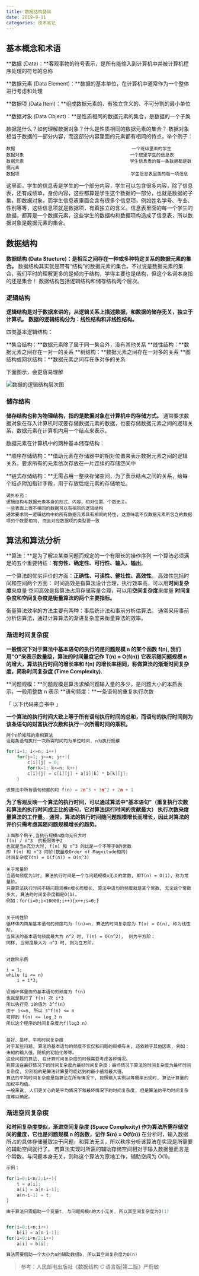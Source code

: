 ```yaml
---
title: 数据结构基础
date: 2019-9-11
categories: 技术笔记
---
```


## 基本概念和术语

**数据 (Data)：**客观事物的符号表示，是所有能输入到计算机中并被计算机程序处理的符号的总称

**数据元素 (Data Element)：**数据的基本单位，在计算机中通常作为一个整体进行考虑和处理

**数据项 (Data Item)：**组成数据元素的、有独立含义的、不可分割的最小单位

**数据对象 (Data Object)：**是性质相同的数据元素的集合，是数据的一个子集

<!--more-->

数据是什么？如何理解数据对象？什么是性质相同的数据元素的集合？
数据对象相当于数据的一部分内容，而这部分内容里面的元素都有相同的特点，举个例子：

```text
数据                                            一个班级里面的学生
数据对象                                        一个班里学生的信息表
数据元素                                        学生信息表的每一条数据都是数据元素
数据项                                          学生信息表里面的每一项信息
```

这里面，学生的信息表是学生的一个部分内容，学生可以包含很多内容，除了信息表，还有成绩单，身份内容，这些都算是学生这个数据的一部分，也就是数据的子集，即数据对象。而学生信息表里面会含有很多个信息项，例如姓名学号、专业、性别等等，这些信息项就是数据项，有着独立的含义。信息表里面的每一个学生的数据，都算是一个数据元素，这些学生的数据构和数据项构造成了信息表，所以数据对象是数据元素的集合。

## **数据结构**

**数据结构 (Data Stucture)：是相互之间存在一种或多种特定关系的数据元素的集合。**
数据结构其实就是带有“结构”的数据元素的集合。不过说是数据元素的集合，我们平时的理解更多的是倾向于结构，学得主要也是结构，但这个名词本身指的还是集合！
数据结构包括逻辑结构和储存结构两个层次。

### **逻辑结构**

**逻辑结构是对于数据来讲的，从逻辑关系上描述数据，和数据的储存无关，独立于计算机。**
**数据的逻辑结构分为：线性结构和非线性结构。**

四类基本逻辑结构：

**集合结构：**数据元素除了属于同一集合外，没有其他关系
**线性结构：**数据元素之间存在一对一的关系
**树结构：**数据元素之间存在一对多的关系
**图结构或网状结构：**数据元素之间存在多对多的关系

下面图示，会更容易理解

![数据的逻辑结构层次图](/images/数据结构基础/数据逻辑结构层次图.jpg)

### **储存结构**

**储存结构也称为物理结构，指的是数据对象在计算机中的存储方式。**
通常要求数据对象在存入计算机时既要存储数据元素的数据，也要存储数据元素之间的逻辑关系，数据元素在计算机内用一个结点来表示。

数据元素在计算机中的两种基本储存结构：

**顺序存储结构：**借助元素在存储器中的相对位置来表示数据元素之间的逻辑关系，要求所有的元素依次存放在一片连续的存储空间中

**链式存储结构：**无需占用一整块存储空间，为了表示结点之间的关系，给每个结点附加指针字段，用于存放后继元素的存储地址。

```Text
课外补充：
逻辑结构与数据元素本身的形式、内容、相对位置、个数无关。
一些表面上很不相同的数据可以有相同的逻辑结构
通常要求同一逻辑结构中的所有数据元素具有相同的特性, 这意味着不仅数据元素所包含的数据项的个数要相同, 而且对应数据项的类型要一致
```

## **算法和算法分析**

**算法：**是为了解决某类问题而规定的一个有限长的操作序列
一个算法必须满足的五个重要特征：**有穷性、确定性、可行性、输入、输出**。

一个算法的优劣评价的方面：**正确性、可读性、健壮性、高效性**。
高效性包括时间和空间两个方面：
时间高效是指算法设计合理，执行效率高，可以用**时间复杂度**来度量
空间高效是指算法占用存储容量合理，可以用**空间复杂度**来度量
**时间复杂度和空间复杂度是衡量算法的两个主要指标。**

衡量算法效率的方法主要有两种：事后统计法和事前分析估算法。
通常采用事前分析估算法，通过计算算法的渐进复杂度来衡量算法的效率。

### 渐进时间复杂度

**一般情况下对于算法中基本语句的执行的是问题规模 n 的某个函数 f(n), 我们用"O"来表示数量级，算法的时间量度记作**
**T(n) = O(f(n))**
**它表示随问题规模 n 的增大，算法执行时间的增长率和 f(n) 的增长率相同，称做算法的渐渐时间复杂度，简称时间复杂度 (Time Complexity).**

**问题规模：**问题规模是算法求解问题输入量的多少，是问题大小的本质表示，一般用整数 n 表示
**语句频度：**一条语句的重复执行次数

「 以下代码来自书中 」

**一个算法的执行时间大致上等于所有语句执行时间的总和，而语句的执行时间则为该条语句的财富执行次数和执行一次所需时间的乘积。**

```C
两个n阶矩阵的乘积算法
设每条语句执行一次所需时间均为单位时间, n为执行规模

for(i=1; i<=n; i++)                                                     //频度为 n+1
    for(j=1; j<=n; j++){                                                //频度为 n*(n+1)
        c[i][j] = 0;                                                    //频度为 n^2
        for(k=1; k<=n; k++)                                             //频度为 n^2 * (n+1)
        c[i][j] = c[i][j] + a[i][k] * b[k][j];                          //频度为 n^3
    }

该算法中所有语句频度的和 f(n) = 2n^3 + 3n^2 + 2n + 1
```

**为了客观反映一个算法的执行时间，可以通过算法中“基本语句”（重复执行次数和算法的执行时间成正比的语句，它对算法运行时间的贡献最大） 执行次数来度量算法的工作量。**
**通常，算法的执行时间随问题规模增长而增长，因此对算法的评价只需考虑其随问题规模增长的趋势。**

```Markdown
上面那个例子,当执行规模n趋向无穷大时
f(n) / n^3  的极限等于2
也就是当n充分大时, f(n) 和 n^3 的比是一个不等于0的常数
即 f(n) 和 n^3 同阶(数量级Order of Magnitude相同)
时间复杂度T(n) = O(f(n)) = O(n^3)
```

```Text
关于常量阶
当语句频度为1时, 算法执行时间是一个与问题规模n无关的常数, 即T(n) = O(1), 称为常量阶。
只要算法执行时间不随问题规模n增长而增长, 算法中语句的频度就是某个常数, 无论这个常数多大, 算法的时间复杂度都是O(1)。
例如：for(i=0;i<10000;i++){x++;s=0;}


关于线性阶
循环体内两条基本语句的频度均为 f(n)=n, 算法的时间复杂度为 T(n) = O(n), 称为线性阶。
当算法的基本语句频度最大为 n^2 时, T(n) = O(n^2),  则为平方阶；
同样, 当频度最大为 n^3 时, 则为立方阶。


对数阶示例

i = 1;
while (i <= n)
    i = i*3;

设循环体里面的基本语句的频度为 f(n)
也就是执行了 f(n) 次 i*3
所以执行完 i的值为 3^f(n)
由于 i<=n, 所以 3^f(n) <= n
可得到 f(n) <= log_3 n
所以这个程序的时间复杂度为f(log3 n)


最好、最坏、平均时间复杂度
对于某些问题, 算法的基本语句的频度不仅仅和问题的规模有关, 还依赖于其他因素, 例如：未知的输入值、随机的初始化等等。
这些问题的算法, 在计算时间复杂度的时候需要考虑各种情况。
称算法在最好情况下的时间复杂度为最好时间复杂度；最坏情况下算法的时间复杂度为最坏时间复杂度, 分别指的是算法计算量可能达到的最小值和最大值。
算法的平均时间复杂度是指算法在所有情况下, 按照输入实例以等概率出现时, 算法计算量的加权平均值。
一般来说, 人们更关心的是平均情况下和最坏情况下的时间复杂度, 但是算法的平均时间复杂度难以确定。
```

### 渐进空间复杂度

**和时间复杂度类似，渐进空间复杂度 (Space Complexity) 作为算法所需存储空间的量度，它也是问题规模 n 的函数，记作 S(n) = O(f(n))**
在分析时，输入数据所占的具体存储量取决于问题，和算法无关，所以秩序分析该算法在实现是所需要的辅助空间就行了。
若算法实现时所需的辅助存储空间相对于输入数据量而言是个常数，与问题本身无关，则称这个算法为原地工作，辅助空间为 O(1)。

```C
示例：

for(i=0;i<n/2;i++){
    t = a[i];
    a[i] = a[n-i-1];
    a[n-i-1] = t;
}

由于算法只需借助一个变量t, 与问题规模n的大小无关, 所以其空间复杂度为O(1)


for(i=0;i<n;i++)
    b[i] = a[n-i-1];
for(i=0;i<n/2;i++)
    a[i] = b[i];

算法需要借助一个大小为n的辅助数组b, 所以其空间复杂度为O(n)
```

>参考：人民邮电出版社《数据结构    C 语言版|第二版》严蔚敏
